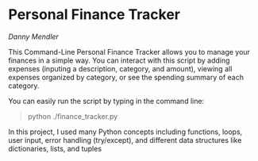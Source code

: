 # Personal Finance Tracker

*Danny Mendler*

This Command-Line Personal Finance Tracker allows you to manage your finances in a simple way. You can interact with this script by adding expenses (inputing a description, category, and amount), viewing all expenses organized by category, or see the spending summary of each category.

You can easily run the script by typing in the command line:
>  python ./finance_tracker.py

In this project, I used many Python concepts including functions, loops, user input, error handling (try/except), and different data structures like dictionaries, lists, and tuples
